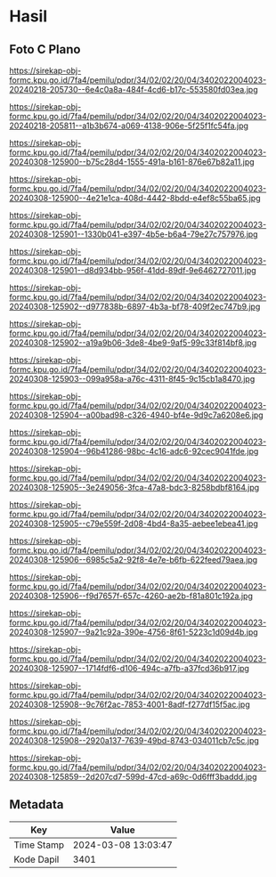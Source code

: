# Hasil

## Foto C Plano

https://sirekap-obj-formc.kpu.go.id/7fa4/pemilu/pdpr/34/02/02/20/04/3402022004023-20240218-205730--6e4c0a8a-484f-4cd6-b17c-553580fd03ea.jpg

https://sirekap-obj-formc.kpu.go.id/7fa4/pemilu/pdpr/34/02/02/20/04/3402022004023-20240218-205811--a1b3b674-a069-4138-906e-5f25f1fc54fa.jpg

https://sirekap-obj-formc.kpu.go.id/7fa4/pemilu/pdpr/34/02/02/20/04/3402022004023-20240308-125900--b75c28d4-1555-491a-b161-876e67b82a11.jpg

https://sirekap-obj-formc.kpu.go.id/7fa4/pemilu/pdpr/34/02/02/20/04/3402022004023-20240308-125900--4e21e1ca-408d-4442-8bdd-e4ef8c55ba65.jpg

https://sirekap-obj-formc.kpu.go.id/7fa4/pemilu/pdpr/34/02/02/20/04/3402022004023-20240308-125901--1330b041-e397-4b5e-b6a4-79e27c757976.jpg

https://sirekap-obj-formc.kpu.go.id/7fa4/pemilu/pdpr/34/02/02/20/04/3402022004023-20240308-125901--d8d934bb-956f-41dd-89df-9e6462727011.jpg

https://sirekap-obj-formc.kpu.go.id/7fa4/pemilu/pdpr/34/02/02/20/04/3402022004023-20240308-125902--d977838b-6897-4b3a-bf78-409f2ec747b9.jpg

https://sirekap-obj-formc.kpu.go.id/7fa4/pemilu/pdpr/34/02/02/20/04/3402022004023-20240308-125902--a19a9b06-3de8-4be9-9af5-99c33f814bf8.jpg

https://sirekap-obj-formc.kpu.go.id/7fa4/pemilu/pdpr/34/02/02/20/04/3402022004023-20240308-125903--099a958a-a76c-4311-8f45-9c15cb1a8470.jpg

https://sirekap-obj-formc.kpu.go.id/7fa4/pemilu/pdpr/34/02/02/20/04/3402022004023-20240308-125904--a00bad98-c326-4940-bf4e-9d9c7a6208e6.jpg

https://sirekap-obj-formc.kpu.go.id/7fa4/pemilu/pdpr/34/02/02/20/04/3402022004023-20240308-125904--96b41286-98bc-4c16-adc6-92cec9041fde.jpg

https://sirekap-obj-formc.kpu.go.id/7fa4/pemilu/pdpr/34/02/02/20/04/3402022004023-20240308-125905--3e249056-3fca-47a8-bdc3-8258bdbf8164.jpg

https://sirekap-obj-formc.kpu.go.id/7fa4/pemilu/pdpr/34/02/02/20/04/3402022004023-20240308-125905--c79e559f-2d08-4bd4-8a35-aebee1ebea41.jpg

https://sirekap-obj-formc.kpu.go.id/7fa4/pemilu/pdpr/34/02/02/20/04/3402022004023-20240308-125906--6985c5a2-92f8-4e7e-b6fb-622feed79aea.jpg

https://sirekap-obj-formc.kpu.go.id/7fa4/pemilu/pdpr/34/02/02/20/04/3402022004023-20240308-125906--f9d7657f-657c-4260-ae2b-f81a801c192a.jpg

https://sirekap-obj-formc.kpu.go.id/7fa4/pemilu/pdpr/34/02/02/20/04/3402022004023-20240308-125907--9a21c92a-390e-4756-8f61-5223c1d09d4b.jpg

https://sirekap-obj-formc.kpu.go.id/7fa4/pemilu/pdpr/34/02/02/20/04/3402022004023-20240308-125907--1714fdf6-d106-494c-a7fb-a37fcd36b917.jpg

https://sirekap-obj-formc.kpu.go.id/7fa4/pemilu/pdpr/34/02/02/20/04/3402022004023-20240308-125908--9c76f2ac-7853-4001-8adf-f277df15f5ac.jpg

https://sirekap-obj-formc.kpu.go.id/7fa4/pemilu/pdpr/34/02/02/20/04/3402022004023-20240308-125908--2920a137-7639-49bd-8743-034011cb7c5c.jpg

https://sirekap-obj-formc.kpu.go.id/7fa4/pemilu/pdpr/34/02/02/20/04/3402022004023-20240308-125859--2d207cd7-599d-47cd-a69c-0d6fff3baddd.jpg


## Metadata

| Key        | Value               |
| ---------- | ------------------- |
| Time Stamp | 2024-03-08 13:03:47 |
| Kode Dapil | 3401                |



